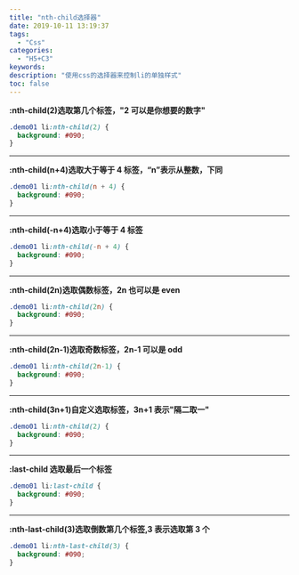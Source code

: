 ```yaml
---
title: "nth-child选择器"
date: 2019-10-11 13:19:37
tags:
  - "Css"
categories:
  - "H5+C3"
keywords:
description: "使用css的选择器来控制li的单独样式"
toc: false
---
```


**:nth-child(2)选取第几个标签，"2 可以是你想要的数字"**

```css
.demo01 li:nth-child(2) {
  background: #090;
}
```

---

**:nth-child(n+4)选取大于等于 4 标签，“n”表示从整数，下同**

```css
.demo01 li:nth-child(n + 4) {
  background: #090;
}
```

---

**:nth-child(-n+4)选取小于等于 4 标签**

```css
.demo01 li:nth-child(-n + 4) {
  background: #090;
}
```

---

**:nth-child(2n)选取偶数标签，2n 也可以是 even**

```css
.demo01 li:nth-child(2n) {
  background: #090;
}
```

---

**:nth-child(2n-1)选取奇数标签，2n-1 可以是 odd**

```css
.demo01 li:nth-child(2n-1) {
  background: #090;
}
```

---

**:nth-child(3n+1)自定义选取标签，3n+1 表示"隔二取一"**

```css
.demo01 li:nth-child(2) {
  background: #090;
}
```

---

**:last-child 选取最后一个标签**

```css
.demo01 li:last-child {
  background: #090;
}
```

---

**:nth-last-child(3)选取倒数第几个标签,3 表示选取第 3 个**

```css
.demo01 li:nth-last-child(3) {
  background: #090;
}
```
